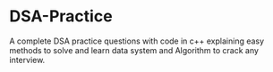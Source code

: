 # DSA-Practice
A complete DSA practice questions with code in c++ explaining easy methods to solve and learn data system and Algorithm to crack any interview. 
